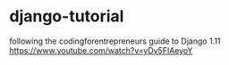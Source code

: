 # django-tutorial

following the codingforentrepreneurs guide to Django 1.11
https://www.youtube.com/watch?v=yDv5FIAeyoY
